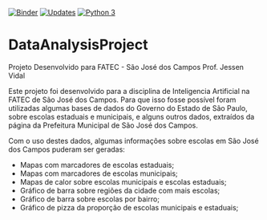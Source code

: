 [![Binder](https://mybinder.org/badge_logo.svg)](https://mybinder.org/v2/gh/WanderWashington/DataAnalysisProject/master)
[![Updates](https://pyup.io/repos/github/WanderWashington/AnaliseEscolasSJC/shield.svg)](https://pyup.io/repos/github/WanderWashington/AnaliseEscolasSJC/)
[![Python 3](https://pyup.io/repos/github/WanderWashington/AnaliseEscolasSJC/python-3-shield.svg)](https://pyup.io/repos/github/WanderWashington/AnaliseEscolasSJC/)
# DataAnalysisProject
Projeto Desenvolvido para FATEC - São José dos Campos Prof. Jessen Vidal


Este projeto foi desenvolvido para a disciplina de Inteligencia Artificial na FATEC de São José dos Campos.
Para que isso fosse possível foram utilizadas algumas bases de dados do Governo do Estado de São Paulo, sobre escolas estaduais
e municipais, e alguns outros dados, extraídos da página da Prefeitura Municipal de São José dos Campos.

Com o uso destes dados, algumas informações sobre escolas em São José dos Campos puderam ser geradas:
* Mapas com marcadores de escolas estaduais;
* Mapas com marcadores de escolas municipais;
* Mapas de calor sobre escolas municipais e escolas estaduais;
* Gráfico de barra sobre regiões da cidade com mais escolas;
* Gráfico de barra sobre escolas por bairro;
* Gráfico de pizza da proporção de escolas municipais e estaduais;


